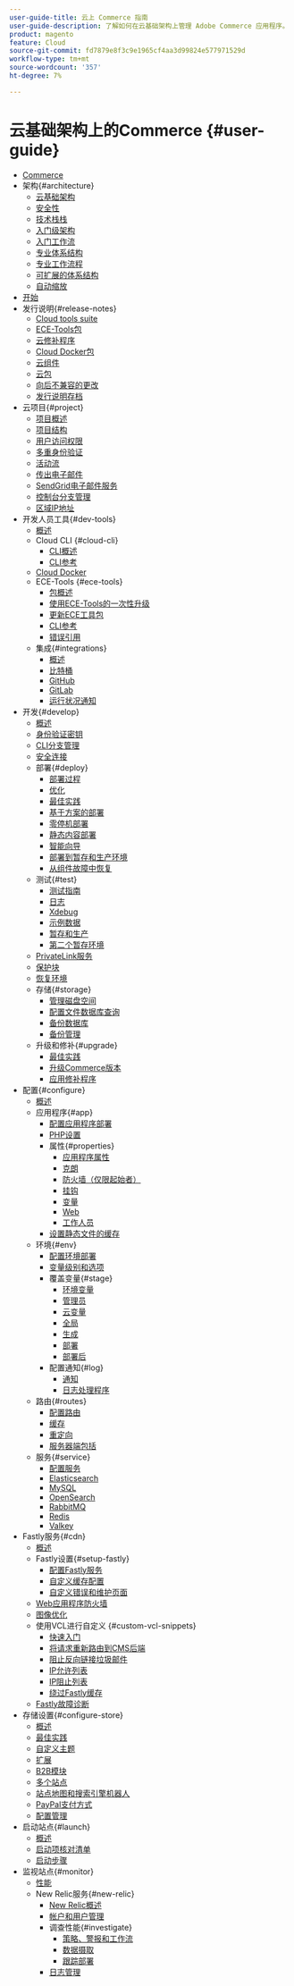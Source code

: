 ```yaml
---
user-guide-title: 云上 Commerce 指南
user-guide-description: 了解如何在云基础架构上管理 Adobe Commerce 应用程序。
product: magento
feature: Cloud
source-git-commit: fd7879e8f3c9e1965cf4aa3d99824e577971529d
workflow-type: tm+mt
source-wordcount: '357'
ht-degree: 7%

---
```



# 云基础架构上的Commerce {#user-guide}

+ [Commerce](overview.md)
+ 架构{#architecture}
   + [云基础架构](architecture/cloud-architecture.md)
   + [安全性](architecture/security.md)
   + [技术栈栈](architecture/tech-stack.md)
   + [入门级架构](architecture/starter-architecture.md)
   + [入门工作流](architecture/starter-develop-deploy-workflow.md)
   + [专业体系结构](architecture/pro-architecture.md)
   + [专业工作流程](architecture/pro-develop-deploy-workflow.md)
   + [可扩展的体系结构](architecture/scaled-architecture.md)
   + [自动缩放](architecture/autoscaling.md)
+ [开始](https://experienceleague.adobe.com/docs/commerce-on-cloud/start/overview.html)
+ 发行说明{#release-notes}
   + [Cloud tools suite](release-notes/cloud-tools-suite.md)
   + [ECE-Tools包](release-notes/ece-tools-package.md)
   + [云修补程序](release-notes/cloud-patches.md)
   + [Cloud Docker包](release-notes/cloud-docker.md)
   + [云组件](release-notes/cloud-components.md)
   + [云包](release-notes/cloud-packages.md)
   + [向后不兼容的更改](release-notes/backward-incompatible-changes.md)
   + [发行说明存档](release-notes/cloud-release-archive.md)
+ 云项目{#project}
   + [项目概述](project/overview.md)
   + [项目结构](project/file-structure.md)
   + [用户访问权限](project/user-access.md)
   + [多重身份验证](project/multi-factor-authentication.md)
   + [活动流](project/activity-stream.md)
   + [传出电子邮件](project/outgoing-emails.md)
   + [SendGrid电子邮件服务](project/sendgrid.md)
   + [控制台分支管理](project/console-branches.md)
   + [区域IP地址](project/regional-ip-addresses.md)
+ 开发人员工具{#dev-tools}
   + [概述](dev-tools/overview.md)
   + Cloud CLI {#cloud-cli}
      + [CLI概述](dev-tools/cloud-cli-overview.md)
      + [CLI参考](dev-tools/cloud-cli-reference.md)
   + [Cloud Docker](dev-tools/cloud-docker.md)
   + ECE-Tools {#ece-tools}
      + [包概述](dev-tools/package-overview.md)
      + [使用ECE-Tools的一次性升级](dev-tools/install-package.md)
      + [更新ECE工具包](dev-tools/update-package.md)
      + [CLI参考](dev-tools/ece-tools-cli-reference.md)
      + [错误引用](dev-tools/error-reference.md)
   + 集成{#integrations}
      + [概述](integrations/overview.md)
      + [比特桶](integrations/bitbucket.md)
      + [GitHub](integrations/github.md)
      + [GitLab](integrations/gitlab.md)
      + [运行状况通知](integrations/health-notifications.md)
+ 开发{#develop}
   + [概述](development/overview.md)
   + [身份验证密钥](development/authentication-keys.md)
   + [CLI分支管理](development/cli-branches.md)
   + [安全连接](development/secure-connections.md)
   + 部署{#deploy}
      + [部署过程](deploy/process.md)
      + [优化](deploy/optimization.md)
      + [最佳实践](deploy/best-practices.md)
      + [基于方案的部署](deploy/scenario-based.md)
      + [零停机部署](deploy/reduce-downtime.md)
      + [静态内容部署](deploy/static-content.md)
      + [智能向导](deploy/smart-wizards.md)
      + [部署到暂存和生产环境](deploy/staging-production.md)
      + [从组件故障中恢复](deploy/recover-failed-deployment.md)
   + 测试{#test}
      + [测试指南](test/guidance.md)
      + [日志](test/log-locations.md)
      + [Xdebug](test/debug.md)
      + [示例数据](test/sample-data.md)
      + [暂存和生产](test/staging-and-production.md)
      + [第二个暂存环境](test/second-staging.md)
   + [PrivateLink服务](development/privatelink-service.md)
   + [保护块](development/protective-block.md)
   + [恢复环境](development/restore-environment.md)
   + 存储{#storage}
      + [管理磁盘空间](storage/manage-disk-space.md)
      + [配置文件数据库查询](storage/profile-database-queries.md)
      + [备份数据库](storage/database-dump.md)
      + [备份管理](storage/snapshots.md)
   + 升级和修补{#upgrade}
      + [最佳实践](development/best-practices.md)
      + [升级Commerce版本](development/commerce-version.md)
      + [应用修补程序](development/apply-patches.md)
+ 配置{#configure}
   + [概述](environment/overview.md)
   + 应用程序{#app}
      + [配置应用程序部署](application/configure-app-yaml.md)
      + [PHP设置](application/php-settings.md)
      + 属性{#properties}
         + [应用程序属性](application/properties.md)
         + [克朗](application/crons-property.md)
         + [防火墙（仅限起始者）](application/firewall-property.md)
         + [挂钩](application/hooks-property.md)
         + [变量](application/variables-property.md)
         + [Web](application/web-property.md)
         + [工作人员](application/workers-property.md)
      + [设置静态文件的缓存](application/set-cache.md)
   + 环境{#env}
      + [配置环境部署](environment/configure-env-yaml.md)
      + [变量级别和选项](environment/variable-levels.md)
      + 覆盖变量{#stage}
         + [环境变量](environment/variables-intro.md)
         + [管理员](environment/variables-admin.md)
         + [云变量](environment/variables-cloud.md)
         + [全局](environment/variables-global.md)
         + [生成](environment/variables-build.md)
         + [部署](environment/variables-deploy.md)
         + [部署后](environment/variables-post-deploy.md)
      + 配置通知{#log}
         + [通知](environment/set-up-notifications.md)
         + [日志处理程序](environment/log-handlers.md)
   + 路由{#routes}
      + [配置路由](routes/routes-yaml.md)
      + [缓存](routes/caching.md)
      + [重定向](routes/redirects.md)
      + [服务器端包括](routes/server-side-includes.md)
   + 服务{#service}
      + [配置服务](services/services-yaml.md)
      + [Elasticsearch](services/elasticsearch.md)
      + [MySQL](services/mysql.md)
      + [OpenSearch](services/opensearch.md)
      + [RabbitMQ](services/rabbitmq.md)
      + [Redis](services/redis.md)
      + [Valkey](services/valkey.md)
+ Fastly服务{#cdn}
   + [概述](cdn/fastly.md)
   + Fastly设置{#setup-fastly}
      + [配置Fastly服务](cdn/fastly-configuration.md)
      + [自定义缓存配置](cdn/fastly-custom-cache-configuration.md)
      + [自定义错误和维护页面](cdn/fastly-custom-response.md)
   + [Web应用程序防火墙](cdn/fastly-waf-service.md)
   + [图像优化](cdn/fastly-image-optimization.md)
   + 使用VCL进行自定义 {#custom-vcl-snippets}
      + [快速入门](cdn/fastly-vcl-custom-snippets.md)
      + [将请求重新路由到CMS后端](cdn/fastly-vcl-wordpress.md)
      + [阻止反向链接垃圾邮件](cdn/fastly-vcl-badreferer.md)
      + [IP允许列表](cdn/fastly-vcl-allowlist.md)
      + [IP阻止列表](cdn/fastly-vcl-blocking.md)
      + [绕过Fastly缓存](cdn/fastly-vcl-bypass-to-origin.md)
   + [Fastly故障诊断](cdn/fastly-troubleshooting.md)
+ 存储设置{#configure-store}
   + [概述](store/overview.md)
   + [最佳实践](store/best-practices.md)
   + [自定义主题](store/custom-theme.md)
   + [扩展](store/extensions.md)
   + [B2B模块](store/b2b-module.md)
   + [多个站点](store/multiple-sites.md)
   + [站点地图和搜索引擎机器人](store/robots-sitemap.md)
   + [PayPal支付方式](store/paypal.md)
   + [配置管理](store/store-settings.md)
+ 启动站点{#launch}
   + [概述](launch/overview.md)
   + [启动项核对清单](launch/checklist.md)
   + [启动步骤](launch/steps.md)
+ 监视站点{#monitor}
   + [性能](monitor/performance.md)
   + New Relic服务{#new-relic}
      + [New Relic概述](monitor/new-relic-service.md)
      + [帐户和用户管理](monitor/account-management.md)
      + 调查性能{#investigate}
         + [策略、警报和工作流](monitor/investigate-performance.md)
         + [数据摄取](monitor/ingest-data.md)
         + [跟踪部署](monitor/track-deployments.md)
      + [日志管理](monitor/log-management.md)
